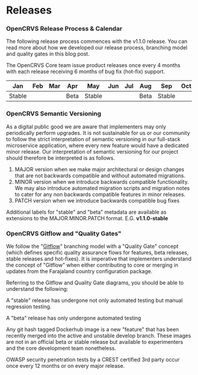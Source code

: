 # Releases

### **OpenCRVS Release Process & Calendar**



The following release process commences with the v1.1.0 release.  You can read more about how we developed our release process, branching model and quality gates in this blog post.

The OpenCRVS Core team issue product releases once every 4 months with each release receiving 6 months of bug fix (hot-fix) support.

| Jan    | Feb | Mar | Apr  | May    | Jun | Jul | Aug  | Sep    | Oct | Nov | Dec  |
| ------ | --- | --- | ---- | ------ | --- | --- | ---- | ------ | --- | --- | ---- |
| Stable |     |     | Beta | Stable |     |     | Beta | Stable |     |     | Beta |



### **OpenCRVS Semantic Versioning**

As a digital public good we are aware that implementers may only periodically perform upgrades. It is not sustainable for us or our community to follow the strict interpretation of semantic versioning in our full-stack microservice application, where every new feature would have a dedicated minor release. Our interpretation of semantic versioning for our project should therefore be interpreted is as follows.

1. MAJOR version when we make major architectural or design changes that are not backwards compatible and without automated migrations.
2. MINOR version when we introduce backwards compatible functionality.  We may also introduce automated migration scripts and migration notes to cater for any non backwards compatible features in minor releases.&#x20;
3. PATCH version when we introduce backwards compatible bug fixes

Additional labels for "stable" and "beta" metadata are available as extensions to the MAJOR.MINOR.PATCH format. E.G. **v1.1.0-stable**



### **OpenCRVS Gitflow and "Quality Gates"**

We follow the "[Gitflow](https://www.atlassian.com/git/tutorials/comparing-workflows/gitflow-workflow)" branching model with a "Quality Gate" concept (which defines specific quality assurance flows for features, beta releases, stable releases and hot-fixes).  It is imperative that implementers understand the concept of "Gitflow" when either contributing to core or merging in updates from the Farajaland country configuration package.



Referring to the Gitflow and Quality Gate diagrams, you should be able to understand the following:

A "stable" release has  undergone not only automated testing but manual regression testing.

A "beta" release has only undergone automated testing

Any git hash tagged Dockerhub image is a new "feature" that has been recently merged into the active and unstable develop branch.  These images are not in an official beta or stable release but available to experimenters and the core development team nonetheless.

OWASP security penetration tests by a CREST certified 3rd party occur once every 12 months or on every major release.





